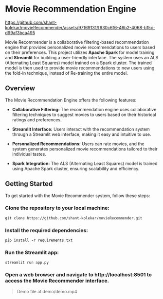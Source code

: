 # Movie Recommendation Engine


https://github.com/shant-kolekar/movieRecommender/assets/97169131/f630c6f6-46b2-4068-b15c-d99af3bca495





Movie Recommender is a collaborative filtering-based recommendation engine that provides personalized movie recommendations to users based on their preferences. This project utilizes __Apache Spark__ for model training and __Streamlit__ for building a user-friendly interface. The system uses an ALS (Alternating Least Squares) model trained on a Spark cluster. The trained model is then used to provide movie recommendations to new users using the fold-in technique, instead of Re-training the entire model.

## Overview

The Movie Recommendation Engine offers the following features:

- **Collaborative Filtering:** The recommendation engine uses collaborative filtering techniques to suggest movies to users based on their historical ratings and preferences.

- **Streamlit Interface:** Users interact with the recommendation system through a Streamlit web interface, making it easy and intuitive to use.

- **Personalized Recommendations:** Users can rate movies, and the system generates personalized movie recommendations tailored to their individual tastes.

- **Spark Integration:** The ALS (Alternating Least Squares) model is trained using Apache Spark cluster, ensuring scalability and efficiency.

## Getting Started

To get started with the Movie Recommender system, follow these steps:

### Clone the repository to your local machine:

```shell
git clone https://github.com/shant-kolekar/movieRecommender.git
```

### Install the required dependencies:

```shell
pip install -r requirements.txt
```

### Run the Streamlit app:

```shell
streamlit run app.py
```

### Open a web browser and navigate to http://localhost:8501 to access the Movie Recommender interface.

>Demo file at demo/demo.mp4
